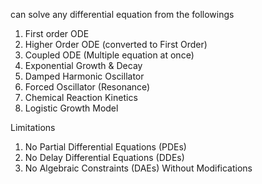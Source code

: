 can solve any differential equation from the followings

1. First order ODE
2. Higher Order ODE (converted to First Order)
3. Coupled ODE (Multiple equation at once)
4. Exponential Growth & Decay
5. Damped Harmonic Oscillator
6. Forced Oscillator (Resonance)
7. Chemical Reaction Kinetics
8. Logistic Growth Model

Limitations
1. No Partial Differential Equations (PDEs)
2. No Delay Differential Equations (DDEs)
3. No Algebraic Constraints (DAEs) Without Modifications

